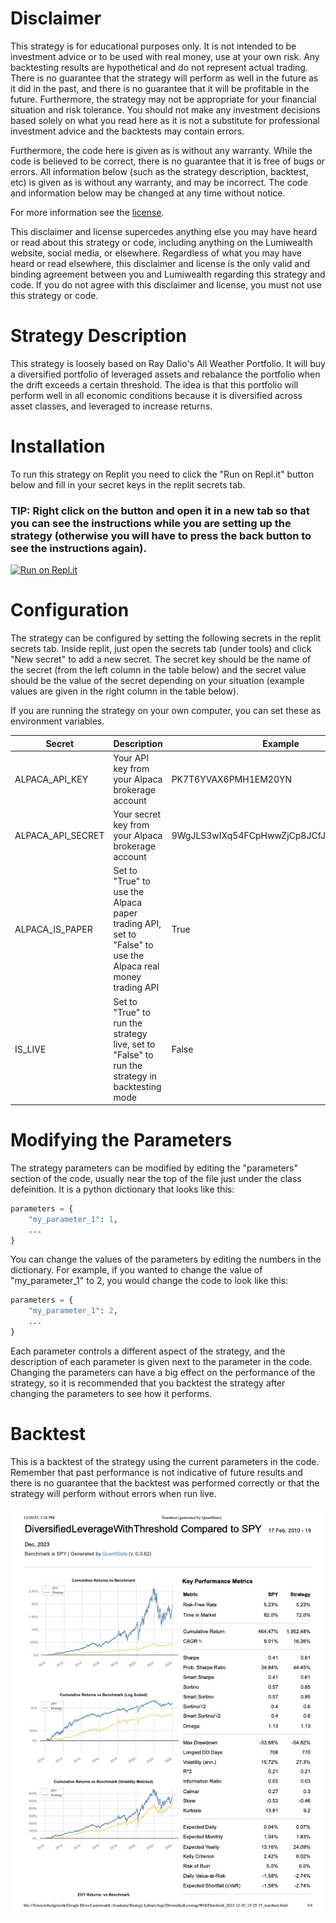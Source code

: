 # Disclaimer

This strategy is for educational purposes only. It is not intended to be investment advice or to be used with real money, use at your own risk. Any backtesting results are hypothetical and do not represent actual trading. There is no guarantee that the strategy will perform as well in the future as it did in the past, and there is no guarantee that it will be profitable in the future. Furthermore, the strategy may not be appropriate for your financial situation and risk tolerance. You should not make any investment decisions based solely on what you read here as it is not a substitute for professional investment advice and the backtests may contain errors.

Furthermore, the code here is given as is without any warranty. While the code is believed to be correct, there is no guarantee that it is free of bugs or errors. All information below (such as the strategy description, backtest, etc) is given as is without any warranty, and may be incorrect. The code and information below may be changed at any time without notice.

For more information see the [license](LICENSE).

This disclaimer and license supercedes anything else you may have heard or read about this strategy or code, including anything on the Lumiwealth website, social media, or elsewhere. Regardless of what you may have heard or read elsewhere, this disclaimer and license is the only valid and binding agreement between you and Lumiwealth regarding this strategy and code. If you do not agree with this disclaimer and license, you must not use this strategy or code.

# Strategy Description

This strategy is loosely based on Ray Dalio's All Weather Portfolio. It will buy a diversified portfolio of leveraged assets
and rebalance the portfolio when the drift exceeds a certain threshold. The idea is that this portfolio will perform well
in all economic conditions because it is diversified across asset classes, and leveraged to increase returns.

# Installation

To run this strategy on Replit you need to click the "Run on Repl.it" button below and fill in your secret keys in the replit secrets tab. 
 
### TIP: Right click on the button and open it in a new tab so that you can see the instructions while you are setting up the strategy (otherwise you will have to press the back button to see the instructions again).

[![Run on Repl.it](https://replit.com/badge/github/Lumiwealth-Strategies/diversified_leverage_with_threshold)](https://replit.com/new/github/Lumiwealth-Strategies/diversified_leverage_with_threshold)

# Configuration

The strategy can be configured by setting the following secrets in the replit secrets tab. Inside replit, just open the secrets tab (under tools) and click "New secret" to add a new secret. The secret key should be the name of the secret (from the left column in the table below) and the secret value should be the value of the secret depending on your situation (example values are given in the right column in the table below).

If you are running the strategy on your own computer, you can set these as environment variables.

| Secret            | Description                                                                                   | Example                                 |
|-------------------|-----------------------------------------------------------------------------------------------|-----------------------------------------|
| ALPACA_API_KEY    | Your API key from your Alpaca brokerage account                                               | PK7T6YVAX6PMH1EM20YN                    |
| ALPACA_API_SECRET | Your secret key from your Alpaca brokerage account                                            | 9WgJLS3wIXq54FCpHwwZjCp8JCfJfKuwSrYskKMA |
| ALPACA_IS_PAPER   | Set to "True" to use the Alpaca paper trading API, set to "False" to use the Alpaca real money trading API | True                                  |
| IS_LIVE           | Set to "True" to run the strategy live, set to "False" to run the strategy in backtesting mode | False                                  |

# Modifying the Parameters

The strategy parameters can be modified by editing the "parameters" section of the code, usually near the top of the file just under the class defeinition. It is a python dictionary that looks like this:

```python
parameters = {
    "my_parameter_1": 1,
    ...
}
```

You can change the values of the parameters by editing the numbers in the dictionary. For example, if you wanted to change the value of "my_parameter_1" to 2, you would change the code to look like this:

```python
parameters = {
    "my_parameter_1": 2,
    ...
}
```

Each parameter controls a different aspect of the strategy, and the description of each parameter is given next to the parameter in the code. Changing the parameters can have a big effect on the performance of the strategy, so it is recommended that you backtest the strategy after changing the parameters to see how it performs.

# Backtest

This is a backtest of the strategy using the current parameters in the code. Remember that past performance is not indicative of future results and there is no guarantee that the backtest was performed correctly or that the strategy will perform without errors when run live.

![Tearsheet generated by QuantStats](Tearsheet%20(generated%20by%20QuantStats).jpg)

